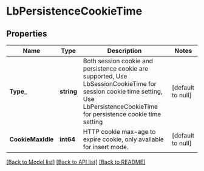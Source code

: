 # LbPersistenceCookieTime

## Properties
Name | Type | Description | Notes
------------ | ------------- | ------------- | -------------
**Type_** | **string** | Both session cookie and persistence cookie are supported, Use LbSessionCookieTime for session cookie time setting, Use LbPersistenceCookieTime for persistence cookie time setting  | [default to null]
**CookieMaxIdle** | **int64** | HTTP cookie max-age to expire cookie, only available for insert mode.  | [default to null]

[[Back to Model list]](../README.md#documentation-for-models) [[Back to API list]](../README.md#documentation-for-api-endpoints) [[Back to README]](../README.md)

